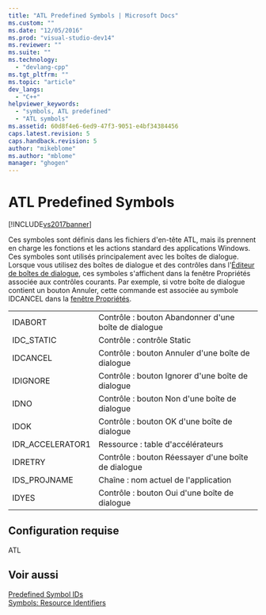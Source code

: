 ```yaml
---
title: "ATL Predefined Symbols | Microsoft Docs"
ms.custom: ""
ms.date: "12/05/2016"
ms.prod: "visual-studio-dev14"
ms.reviewer: ""
ms.suite: ""
ms.technology: 
  - "devlang-cpp"
ms.tgt_pltfrm: ""
ms.topic: "article"
dev_langs: 
  - "C++"
helpviewer_keywords: 
  - "symbols, ATL predefined"
  - "ATL symbols"
ms.assetid: 60d8f4e6-6ed9-47f3-9051-e4bf34384456
caps.latest.revision: 5
caps.handback.revision: 5
author: "mikeblome"
ms.author: "mblome"
manager: "ghogen"
---
```

# ATL Predefined Symbols
[!INCLUDE[vs2017banner](../assembler/inline/includes/vs2017banner.md)]

Ces symboles sont définis dans les fichiers d'en\-tête ATL, mais ils prennent en charge les fonctions et les actions standard des applications Windows.  Ces symboles sont utilisés principalement avec les boîtes de dialogue.  Lorsque vous utilisez des boîtes de dialogue et des contrôles dans l'[Éditeur de boîtes de dialogue](../mfc/dialog-editor.md), ces symboles s'affichent dans la fenêtre Propriétés associée aux contrôles courants.  Par exemple, si votre boîte de dialogue contient un bouton Annuler, cette commande est associée au symbole IDCANCEL dans la [fenêtre Propriétés](../Topic/Properties%20Window.md).  
  
|||  
|-|-|  
|IDABORT|Contrôle : bouton Abandonner d'une boîte de dialogue|  
|IDC\_STATIC|Contrôle : contrôle Static|  
|IDCANCEL|Contrôle : bouton Annuler d'une boîte de dialogue|  
|IDIGNORE|Contrôle : bouton Ignorer d'une boîte de dialogue|  
|IDNO|Contrôle : bouton Non d'une boîte de dialogue|  
|IDOK|Contrôle : bouton OK d'une boîte de dialogue|  
|IDR\_ACCELERATOR1|Ressource : table d'accélérateurs|  
|IDRETRY|Contrôle : bouton Réessayer d'une boîte de dialogue|  
|IDS\_PROJNAME|Chaîne : nom actuel de l'application|  
|IDYES|Contrôle : bouton Oui d'une boîte de dialogue|  
  
## Configuration requise  
 ATL  
  
## Voir aussi  
 [Predefined Symbol IDs](../windows/predefined-symbol-ids.md)   
 [Symbols: Resource Identifiers](../mfc/symbols-resource-identifiers.md)
